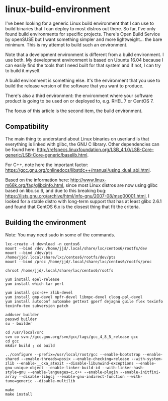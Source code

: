 # linux-build-environment
I've been looking for a generic Linux build environment that I can use to build binaries that I can deploy to most distros out there. So far, I've only found build environments for specific projects.
There's Open Build Service by openSUSE but I want something simpler and more lightweight... the bare minimum.
This is my attempt to build such an environment.

Note that a development environment is different from a build environment. I use both. My development environment is based on Ubuntu 16.04 because I can easily find the tools that I need built for that system and if not, I can try to build it myself.

A build environment is something else. It's the environment that you use to build the release version of the software that you want to produce.

There's also a third environment: the environment where your software product is going to be used on or deployed to, e.g. RHEL 7 or CentOS 7.

The focus of this article is the second item, the build environment.

## Compatibility
The main thing to understand about Linux binaries on userland is that everything is linked with glibc, the GNU C library. Other dependencies can be found here: http://refspecs.linuxfoundation.org/LSB_4.1.0/LSB-Core-generic/LSB-Core-generic/baselib.html.

For C++, note here the important factor: https://gcc.gnu.org/onlinedocs/libstdc++/manual/using_dual_abi.html.

Based on the information here: http://www.linux-m68k.org/faq/glibcinfo.html, since most Linux distros are now using glibc based on libc.so.6, and due to this breaking bug: https://lists.gnu.org/archive/html/info-gnu/2007-08/msg00001.html, I looked for a stable distro with long-term support that has at least glibc 2.6.1 and found that CentOS 6.x is the closest thing that fit the criteria.

## Building the environment
Note: You may need sudo in some of the commands.

```
lxc-create -t download -n centos6
mount --bind /dev /home/jjd/.local/share/lxc/centos6/rootfs/dev
mount --bind /dev/pts /home/jjd/.local/share/lxc/centos6/rootfs/dev/pts
mount --bind /proc /home/jjd/.local/share/lxc/centos6/rootfs/proc

chroot /home/jjd/.local/share/lxc/centos6/rootfs

yum install epel-release
yum install which tar perl

yum install gcc-c++ zlib-devel
yum install gmp-devel mpfr-devel libmpc-devel cloog-ppl-devel
yum install autoconf automake gettext gperf dejagnu guile flex texinfo texinfo-tex subversion patch

adduser builder
passwd builder
su - builder

cd /usr/local/src
svn co svn://gcc.gnu.org/svn/gcc/tags/gcc_4_8_5_release gcc
cd gcc
mkdir build ; cd build

../configure --prefix=/usr/local/root/gcc --enable-bootstrap --enable-shared --enable-threads=posix --enable-checking=release --with-system-zlib --enable-__cxa_atexit --disable-libunwind-exceptions --enable-gnu-unique-object --enable-linker-build-id --with-linker-hash-style=gnu --enable-languages=c,c++ --enable-plugin --enable-initfini-array --disable-libgcj --enable-gnu-indirect-function --with-tune=generic --disable-multilib

make
make install

```

